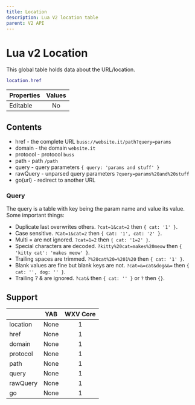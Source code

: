 ```yaml
---
title: Location
description: Lua V2 location table
parent: V2 API
---
```

# Lua v2 Location

This global table holds data about the URL/location.

```lua
location.href
```

| Properties | Values |
| ---------- | :----: |
| Editable   | No     |

## Contents

- href - the complete URL `buss://website.it/path?query=params`
- domain - the domain `website.it`
- protocol - protocol `buss`
- path - path `/path`
- query - query parameters `{ query: 'params and stuff' }`
- rawQuery - unparsed query parameters `?query=params%20and%20stuff`
- go(url) - redirect to another URL

### Query

The query is a table with key being the param name and value its value. Some important things:

- Duplicate last overwrites others. `?cat=1&cat=2` then `{ cat: '1' }`.
- Case sensitive. `?Cat=1&cat=2` then `{ Cat: '1', cat: '2' }`.
- Multi = are not ignored. `?cat=1=2` then `{ cat: '1=2' }`.
- Special characters are decoded. `?kitty%20cat=makes%20meow` then `{ 'kitty cat': 'makes meow' }`.
- Trailing spaces are trimmed. `?%20cat%20=%201%20` then `{ cat: '1' }`.
- Blank values are fine but blank keys are not. `?cat=&=cat&dog&&=` then `{ cat: '', dog: '' }`.
- Trailing ? & are ignored. `?cat&` then `{ cat: '' }` or `?` then `{}`.

## Support

|          | YAB                    | WXV Core            |
| -------- | :--------------------: | :-----------------: |
| location | <span none>None</span> | <span full>1</span> |
| href     | <span none>None</span> | <span full>1</span> |
| domain   | <span none>None</span> | <span full>1</span> |
| protocol | <span none>None</span> | <span full>1</span> |
| path     | <span none>None</span> | <span full>1</span> |
| query    | <span none>None</span> | <span full>1</span> |
| rawQuery | <span none>None</span> | <span full>1</span> |
| go       | <span none>None</span> | <span full>1</span> |

